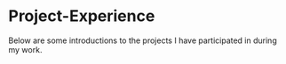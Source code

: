 # Project-Experience
Below are some introductions to the projects I have participated in during my work.
